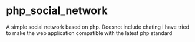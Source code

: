 # php_social_network
A simple social network based on php. Doesnot include chating
i  have tried to make the web application compatible with the latest php standard
